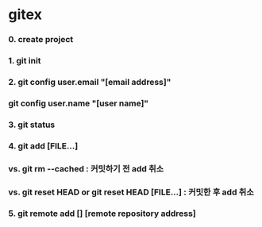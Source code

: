 # gitex

### 0. create project

### 1. git init

### 2. git config user.email "[email address]"
###    git config user.name "[user name]"

### 3. git status

### 4. git add [FILE...]
###     vs. git rm --cached <file name> : 커밋하기 전 add 취소
###     vs. git reset HEAD or git reset HEAD [FILE...] : 커밋한 후 add 취소
  
### 5. git remote add [] [remote repository address]
